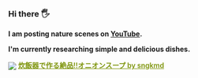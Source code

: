 ### **Hi there 🖐**

**I am posting nature scenes on [YouTube](https://youtube.com/@user-nr5ck5yt8c?feature=shared).** 

**I'm currently researching simple and delicious dishes.**

<a target="_blank" href="https://cookpad.com"><img style="border: 0px; vertical-align: middle;" src="https://img3.cookpad.com/image/link/cpicon.gif" /></a> <a style="color:#7d940a;font-weight:600;" target="_blank" href="https://cookpad.com/recipe/7865085">炊飯器で作る絶品!!オニオンスープ by sngkmd</a>


